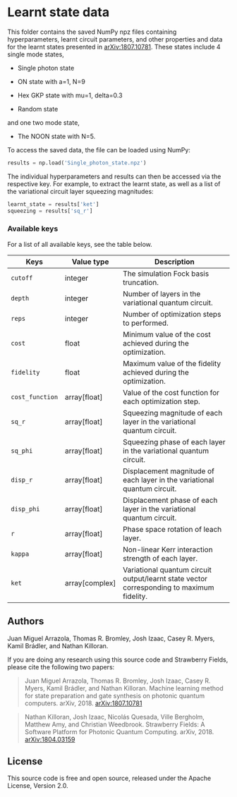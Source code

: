 # Learnt state data

This folder contains the saved NumPy npz files containing hyperparameters, learnt circuit parameters, and other properties and data for the learnt states presented in [arXiv:1807.10781](https://arxiv.org/abs/1807.10781). These states include 4 single mode states,

* Single photon state

* ON state with a=1, N=9

* Hex GKP state with mu=1, delta=0.3

* Random state

and one two mode state,

* The NOON state with N=5.

To access the saved data, the file can be loaded using NumPy:

```python
results = np.load('Single_photon_state.npz')
```

The individual hyperparameters and results can then be accessed via the respective key. For example, to extract the learnt state, as well as a list of the variational circuit layer squeezing magnitudes:

```python
learnt_state = results['ket']
squeezing = results['sq_r']
```

### Available keys

For a list of all available keys, see the table below.


|       Keys      |   Value type   |                                        Description                                        |
|-----------------|----------------|-------------------------------------------------------------------------------------------|
| `cutoff`        | integer        | The simulation Fock basis truncation.                                                     |
| `depth`         | integer        | Number of layers in the variational quantum circuit.                                      |
| `reps`          | integer        | Number of optimization steps to performed.                                                |
| `cost`          | float          | Minimum value of the cost achieved during the optimization.                               |
| `fidelity`      | float          | Maximum value of the fidelity achieved during the optimization.                           |
| `cost_function` | array[float]   | Value of the cost function for each optimization step.                                    |
| `sq_r`          | array[float]   | Squeezing magnitude of each layer in the variational quantum circuit.                     |
| `sq_phi`        | array[float]   | Squeezing phase of each layer in the variational quantum circuit.                         |
| `disp_r`        | array[float]   | Displacement magnitude of each layer in the variational quantum circuit.                  |
| `disp_phi`      | array[float]   | Displacement phase of each layer in the variational quantum circuit.                      |
| `r`             | array[float]   | Phase space rotation of leach layer.                                                      |
| `kappa`         | array[float]   | Non-linear Kerr interaction strength of each layer.                                       |
| `ket`           | array[complex] | Variational quantum circuit output/learnt state vector corresponding to maximum fidelity. |



## Authors

Juan Miguel Arrazola, Thomas R. Bromley, Josh Izaac, Casey R. Myers, Kamil Brádler, and Nathan Killoran.

If you are doing any research using this source code and Strawberry Fields, please cite the following two papers:

> Juan Miguel Arrazola, Thomas R. Bromley, Josh Izaac, Casey R. Myers, Kamil Brádler, and Nathan Killoran. Machine learning method for state preparation and gate synthesis on photonic quantum computers. arXiv, 2018. [arXiv:1807.10781](https://arxiv.org/abs/1807.10781)

> Nathan Killoran, Josh Izaac, Nicolás Quesada, Ville Bergholm, Matthew Amy, and Christian Weedbrook. Strawberry Fields: A Software Platform for Photonic Quantum Computing. arXiv, 2018. [arXiv:1804.03159](https://arxiv.org/abs/1804.03159)

## License

This source code is free and open source, released under the Apache License, Version 2.0.
